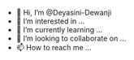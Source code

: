 - 👋 Hi, I’m @Deyasini-Dewanji
- 👀 I’m interested in ...
- 🌱 I’m currently learning ...
- 💞️ I’m looking to collaborate on ...
- 📫 How to reach me ...

<!---
Deyasini-Dewanji/Deyasini-Dewanji is a ✨ special ✨ repository because its `README.md` (this file) appears on your GitHub profile.
You can click the Preview link to take a look at your changes.
--->
